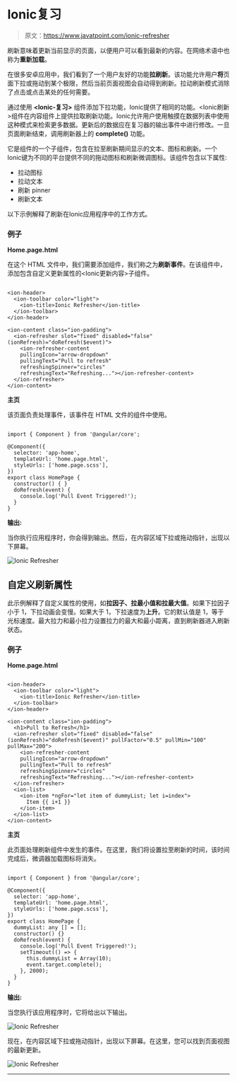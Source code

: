 # Ionic复习

> 原文：<https://www.javatpoint.com/ionic-refresher>

刷新意味着更新当前显示的页面，以便用户可以看到最新的内容。在网络术语中也称为**重新加载**。

在很多安卓应用中，我们看到了一个用户友好的功能**拉刷新**。该功能允许用户**将**页面下拉或拖动到某个极限，然后当前页面视图会自动得到刷新。拉动刷新模式消除了点击或点击某处的任何需要。

通过使用 **<Ionic-复习>** 组件添加下拉功能，Ionic提供了相同的功能。<Ionic刷新>组件在内容组件上提供拉取刷新功能。Ionic允许用户使用触摸在数据列表中使用这种模式来检索更多数据。更新后的数据应在复习器的输出事件中进行修改。一旦页面刷新结束，调用刷新器上的 **complete()** 功能。

它是<ion-refresher>组件的一个子组件，包含在拉至刷新期间显示的文本、图标和刷新。一个Ionic键为不同的平台提供不同的拖动图标和刷新微调图标。该组件包含以下属性:</ion-refresher>

*   拉动图标
*   拉动文本
*   刷新 pinner
*   刷新文本

以下示例解释了刷新在Ionic应用程序中的工作方式。

### 例子

**Home.page.html**

在这个 HTML 文件中，我们需要添加<ion-refresher>组件，我们称之为**刷新事件**。在该组件中，添加包含自定义更新属性的<Ionic更新内容>子组件。</ion-refresher>

```

<ion-header>
  <ion-toolbar color="light">
    <ion-title>Ionic Refresher</ion-title>
  </ion-toolbar>
</ion-header>

<ion-content class="ion-padding">
  <ion-refresher slot="fixed" disabled="false" (ionRefresh)="doRefresh($event)">
    <ion-refresher-content
    pullingIcon="arrow-dropdown"
    pullingText="Pull to refresh"
    refreshingSpinner="circles"
    refreshingText="Refreshing..."></ion-refresher-content>
  </ion-refresher>
</ion-content>

```

**主页**

该页面负责处理事件，该事件在 HTML 文件的<ion-refresher>组件中使用。</ion-refresher>

```

import { Component } from '@angular/core';

@Component({
  selector: 'app-home',
  templateUrl: 'home.page.html',
  styleUrls: ['home.page.scss'],
})
export class HomePage {
  constructor() { }
  doRefresh(event) {
    console.log('Pull Event Triggered!');
  }
}

```

**输出:**

当你执行应用程序时，你会得到输出。然后，在内容区域下拉或拖动指针，出现以下屏幕。

![Ionic Refresher](img/f0e7c526e0d426605e769c9c776ac80f.png)

## 自定义刷新属性

此示例解释了自定义属性的使用，如**拉因子、拉最小值和拉最大值**。如果下拉因子小于 1，下拉动画会变慢。如果大于 1，下拉速度为**上升**。它的默认值是 1，等于光标速度。最大拉力和最小拉力设置拉力的最大和最小距离，直到刷新器进入刷新状态。

### 例子

**Home.page.html**

```

<ion-header>
  <ion-toolbar color="light">
    <ion-title>Ionic Refresher</ion-title>
  </ion-toolbar>
</ion-header>

<ion-content class="ion-padding">
  <h1>Pull to Refresh</h1>
  <ion-refresher slot="fixed" disabled="false" (ionRefresh)="doRefresh($event)" pullFactor="0.5" pullMin="100" pullMax="200">
    <ion-refresher-content
    pullingIcon="arrow-dropdown"
    pullingText="Pull to refresh"
    refreshingSpinner="circles"
    refreshingText="Refreshing..."></ion-refresher-content>
  </ion-refresher>
  <ion-list>  
    <ion-item *ngFor="let item of dummyList; let i=index">  
      Item {{ i+1 }}
    </ion-item>  
  </ion-list>
</ion-content>

```

**主页**

此页面处理刷新组件中发生的事件。在这里，我们将设置拉至刷新的时间，该时间完成后，微调器加载图标将消失。

```

import { Component } from '@angular/core';

@Component({
  selector: 'app-home',
  templateUrl: 'home.page.html',
  styleUrls: ['home.page.scss'],
})
export class HomePage {
  dummyList: any [] = [];
  constructor() {}
  doRefresh(event) {
    console.log('Pull Event Triggered!');
    setTimeout(() => {
      this.dummyList = Array(10);
      event.target.complete();
    }, 2000);
  }
}

```

**输出:**

当您执行该应用程序时，它将给出以下输出。

![Ionic Refresher](img/61841015ed6b7b4de66319f5f251f95e.png)

现在，在内容区域下拉或拖动指针，出现以下屏幕。在这里，您可以找到页面视图的最新更新。

![Ionic Refresher](img/b6a244588f15908673e3bf3bfc08c139.png)

* * *